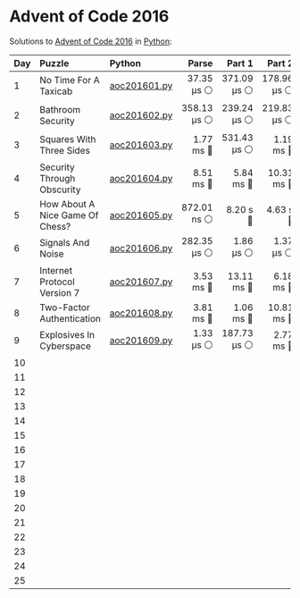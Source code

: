 # Advent of Code 2016

Solutions to [Advent of Code 2016](https://adventofcode.com/2016/) in [Python](https://www.python.org/):

| Day  | Puzzle                          | Python                                                         |       Parse |      Part 1 |      Part 2 |       Total |
| :--- | :------------------------------ | :------------------------------------------------------------- | ----------: | ----------: | ----------: | ----------: |
| 1    | No Time For A Taxicab           | [aoc201601.py](01_no_time_for_a_taxicab/aoc201601.py)          |  37.35 μs ⚪️ | 371.09 μs ⚪️ | 178.96 μs ⚪️ | 587.39 μs ⚪️ |
| 2    | Bathroom Security               | [aoc201602.py](02_bathroom_security/aoc201602.py)              | 358.13 μs ⚪️ | 239.24 μs ⚪️ | 219.83 μs ⚪️ | 817.20 μs ⚪️ |
| 3    | Squares With Three Sides        | [aoc201603.py](03_squares_with_three_sides/aoc201603.py)       |   1.77 ms 🔵 | 531.43 μs ⚪️ |   1.19 ms 🔵 |   3.49 ms 🔵 |
| 4    | Security Through Obscurity      | [aoc201604.py](04_security_through_obscurity/aoc201604.py)     |   8.51 ms 🔵 |   5.84 ms 🔵 |  10.31 ms 🔵 |  24.66 ms 🔵 |
| 5    | How About A Nice Game Of Chess? | [aoc201605.py](05_how_about_a_nice_game_of_chess/aoc201605.py) | 872.01 ns ⚪️ |    8.20 s 🔴 |    4.63 s 🔴 |   12.83 s 🔴 |
| 6    | Signals And Noise               | [aoc201606.py](06_signals_and_noise/aoc201606.py)              | 282.35 μs ⚪️ |   1.86 μs ⚪️ |   1.37 μs ⚪️ | 285.59 μs ⚪️ |
| 7    | Internet Protocol Version 7     | [aoc201607.py](07_internet_protocol_version_7/aoc201607.py)    |   3.53 ms 🔵 |  13.11 ms 🔵 |   6.18 ms 🔵 |  22.83 ms 🔵 |
| 8    | Two-Factor Authentication       | [aoc201608.py](08_two-factor_authentication/aoc201608.py)      |   3.81 ms 🔵 |   1.06 ms 🔵 |  10.81 ms 🔵 |  15.68 ms 🔵 |
| 9    | Explosives In Cyberspace        | [aoc201609.py](09_explosives_in_cyberspace/aoc201609.py)       |   1.33 μs ⚪️ | 187.73 μs ⚪️ |   2.77 ms 🔵 |   2.96 ms 🔵 |
| 10   |                                 |                                                                |             |             |             |             |
| 11   |                                 |                                                                |             |             |             |             |
| 12   |                                 |                                                                |             |             |             |             |
| 13   |                                 |                                                                |             |             |             |             |
| 14   |                                 |                                                                |             |             |             |             |
| 15   |                                 |                                                                |             |             |             |             |
| 16   |                                 |                                                                |             |             |             |             |
| 17   |                                 |                                                                |             |             |             |             |
| 18   |                                 |                                                                |             |             |             |             |
| 19   |                                 |                                                                |             |             |             |             |
| 20   |                                 |                                                                |             |             |             |             |
| 21   |                                 |                                                                |             |             |             |             |
| 22   |                                 |                                                                |             |             |             |             |
| 23   |                                 |                                                                |             |             |             |             |
| 24   |                                 |                                                                |             |             |             |             |
| 25   |                                 |                                                                |             |             |             |             |
